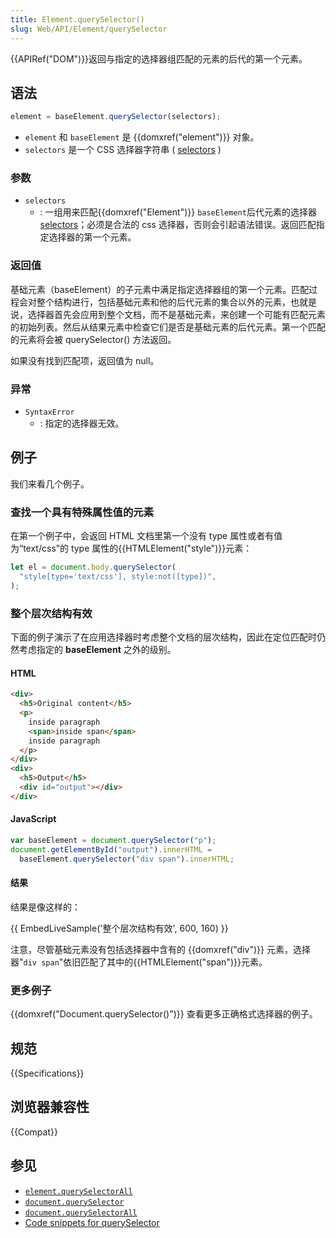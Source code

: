 ```yaml
---
title: Element.querySelector()
slug: Web/API/Element/querySelector
---
```


{{APIRef("DOM")}}返回与指定的选择器组匹配的元素的后代的第一个元素。

## 语法

```js
element = baseElement.querySelector(selectors);
```

- `element` 和 `baseElement` 是 {{domxref("element")}} 对象。
- `selectors` 是一个 CSS 选择器字符串 ( [selectors](/zh-CN/docs/Web/Guide/CSS/Getting_Started/Selectors) )

### 参数

- `selectors`
  - : 一组用来匹配{{domxref("Element")}} `baseElement`后代元素的选择器[selectors](/zh-CN/docs/Web/Guide/CSS/Getting_Started/Selectors)；必须是合法的 css 选择器，否则会引起语法错误。返回匹配指定选择器的第一个元素。

### 返回值

基础元素（baseElement）的子元素中满足指定选择器组的第一个元素。匹配过程会对整个结构进行，包括基础元素和他的后代元素的集合以外的元素，也就是说，选择器首先会应用到整个文档，而不是基础元素，来创建一个可能有匹配元素的初始列表。然后从结果元素中检查它们是否是基础元素的后代元素。第一个匹配的元素将会被 querySelector() 方法返回。

如果没有找到匹配项，返回值为 null。

### 异常

- `SyntaxError`
  - : 指定的选择器无效。

## 例子

我们来看几个例子。

### 查找一个具有特殊属性值的元素

在第一个例子中，会返回 HTML 文档里第一个没有 type 属性或者有值为“text/css”的 type 属性的{{HTMLElement("style")}}元素：

```js
let el = document.body.querySelector(
  "style[type='text/css'], style:not([type])",
);
```

### 整个层次结构有效

下面的例子演示了在应用选择器时考虑整个文档的层次结构，因此在定位匹配时仍然考虑指定的 **baseElement** 之外的级别。

#### HTML

```html
<div>
  <h5>Original content</h5>
  <p>
    inside paragraph
    <span>inside span</span>
    inside paragraph
  </p>
</div>
<div>
  <h5>Output</h5>
  <div id="output"></div>
</div>
```

#### JavaScript

```js
var baseElement = document.querySelector("p");
document.getElementById("output").innerHTML =
  baseElement.querySelector("div span").innerHTML;
```

#### 结果

结果是像这样的：

{{ EmbedLiveSample('整个层次结构有效', 600, 160) }}

注意，尽管基础元素没有包括选择器中含有的 {{domxref("div")}} 元素，选择器"`div span`"依旧匹配了其中的{{HTMLElement("span")}}元素。

### 更多例子

{{domxref("Document.querySelector()")}} 查看更多正确格式选择器的例子。

## 规范

{{Specifications}}

## 浏览器兼容性

{{Compat}}

## 参见

- [`element.querySelectorAll`](/zh-CN/docs/DOM/Element.querySelectorAll)
- [`document.querySelector`](/zh-CN/docs/DOM/Document.querySelector)
- [`document.querySelectorAll`](/zh-CN/docs/DOM/Document.querySelectorAll)
- [Code snippets for querySelector](/zh-CN/docs/Code_snippets/QuerySelector)
